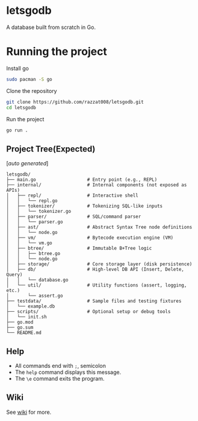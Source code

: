 # letsgodb
A database built from scratch in Go.

# Running the project
Install go
```bash
sudo pacman -S go
```
Clone the repository
```bash
git clone https://github.com/razzat008/letsgodb.git
cd letsgodb
```
Run the project
```bash
go run .
```
## Project Tree(Expected)
[_auto generated_]
```
letsgodb/
├── main.go                   # Entry point (e.g., REPL)
├── internal/                 # Internal components (not exposed as APIs)
│   ├── repl/                 # Interactive shell
│   │   └── repl.go
│   ├── tokenizer/            # Tokenizing SQL-like inputs
│   │   └── tokenizer.go
│   ├── parser/               # SQL/command parser
│   │   └── parser.go
│   ├── ast/                  # Abstract Syntax Tree node definitions
│   │   └── node.go
│   ├── vm/                   # Bytecode execution engine (VM)
│   │   └── vm.go
│   ├── btree/                # Immutable B+Tree logic
│   │   ├── btree.go
│   │   └── node.go
│   ├── storage/              # Core storage layer (disk persistence)
│   ├── db/                   # High-level DB API (Insert, Delete, Query)
│   │   └── database.go
│   └── util/                 # Utility functions (assert, logging, etc.)
│       └── assert.go
├── testdata/                 # Sample files and testing fixtures
│   └── example.db
├── scripts/                  # Optional setup or debug tools
│   └── init.sh
├── go.mod
├── go.sum
└── README.md
```

## Help
- All commands end with `;`, semicolon
- The `help` command displays this message.
- The `\e` command exits the program.

## Wiki
See [wiki](https://github.com/razzat008/letsgodb/wiki) for more.
